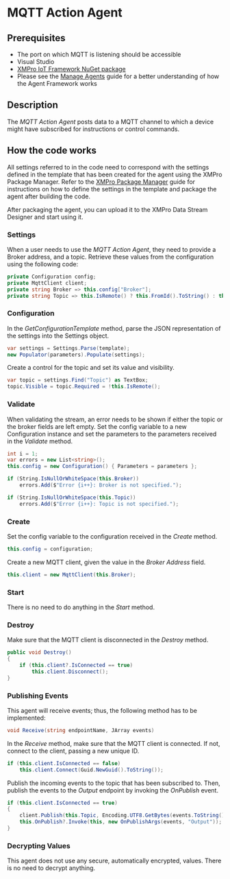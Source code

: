 # MQTT Action Agent

## Prerequisites
- The port on which MQTT is listening should be accessible
- Visual Studio
- [XMPro IoT Framework NuGet package](https://www.nuget.org/packages/XMPro.IOT.Framework/)
- Please see the [Manage Agents](https://documentation.xmpro.com/how-tos/manage-agents) guide for a better understanding of how the Agent Framework works

## Description
The *MQTT Action Agent* posts data to a MQTT channel to which a device might have subscribed for instructions or control commands.

## How the code works
All settings referred to in the code need to correspond with the settings defined in the template that has been created for the agent using the XMPro Package Manager. Refer to the [XMPro Package Manager](https://documentation.xmpro.com/agent/packaging-agents/) guide for instructions on how to define the settings in the template and package the agent after building the code. 

After packaging the agent, you can upload it to the XMPro Data Stream Designer and start using it.

### Settings
When a user needs to use the *MQTT Action Agent*, they need to provide a Broker address, and a topic. Retrieve these values from the configuration using the following code: 

```csharp
private Configuration config;
private MqttClient client;
private string Broker => this.config["Broker"];
private string Topic => this.IsRemote() ? this.FromId().ToString() : this.config["Topic"];
```

### Configuration
In the *GetConfigurationTemplate* method, parse the JSON representation of the settings into the Settings object.

```csharp
var settings = Settings.Parse(template);
new Populator(parameters).Populate(settings);
```
Create a control for the topic and set its value and visibility.
```csharp
var topic = settings.Find("Topic") as TextBox;
topic.Visible = topic.Required = !this.IsRemote();
```

### Validate
When validating the stream, an error needs to be shown if either the topic or the broker fields are left empty. Set the config variable to a new Configuration instance and set the parameters to the parameters received in the *Validate* method.

```csharp
int i = 1;
var errors = new List<string>();
this.config = new Configuration() { Parameters = parameters };

if (String.IsNullOrWhiteSpace(this.Broker))
    errors.Add($"Error {i++}: Broker is not specified.");

if (String.IsNullOrWhiteSpace(this.Topic))
    errors.Add($"Error {i++}: Topic is not specified.");
```

### Create
Set the config variable to the configuration received in the *Create* method.

```csharp
this.config = configuration;
```
Create a new MQTT client, given the value in the *Broker Address* field.
```csharp
this.client = new MqttClient(this.Broker);
```

### Start
There is no need to do anything in the *Start* method.

### Destroy
Make sure that the MQTT client is disconnected in the *Destroy* method.

```csharp
public void Destroy()
{
    if (this.client?.IsConnected == true)
        this.client.Disconnect();
}
```

### Publishing Events
This agent will receive events; thus, the following method has to be implemented:

```csharp
void Receive(string endpointName, JArray events)
```

In the *Receive* method, make sure that the MQTT client is connected. If not, connect to the client, passing a new unique ID.

```csharp
if (this.client.IsConnected == false)
    this.client.Connect(Guid.NewGuid().ToString());
```

Publish the incoming events to the topic that has been subscribed to. Then, publish the events to the *Output* endpoint by invoking the *OnPublish* event.

```csharp
if (this.client.IsConnected == true)
{
    client.Publish(this.Topic, Encoding.UTF8.GetBytes(events.ToString()), MqttMsgBase.QOS_LEVEL_EXACTLY_ONCE, false);
    this.OnPublish?.Invoke(this, new OnPublishArgs(events, "Output"));
}
```

### Decrypting Values
This agent does not use any secure, automatically encrypted, values. There is no need to decrypt anything.